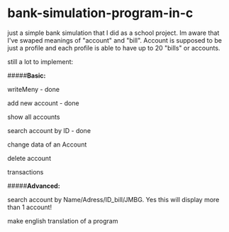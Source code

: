 # bank-simulation-program-in-c
just a simple bank simulation that I did as a school project.
Im aware that I've swaped meanings of "account" and "bill". Account is supposed to be just a profile and each profile is able to have up to
20 "bills" or accounts.

still a lot to implement:


#####**Basic:**

writeMeny - done

add new account - done

show all accounts

search account by ID - done

change data of an Account

delete account

transactions


#####**Advanced:**

search account by Name/Adress/ID_bill/JMBG.  Yes this will display more than 1 account!

make english translation of a program
